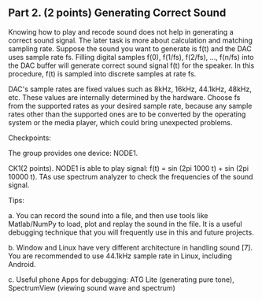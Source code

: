 ## Part 2. (2 points) Generating Correct Sound

Knowing how to play and recode sound does not help in generating a correct sound signal. The later task is more about calculation and matching sampling rate. Suppose the sound you want to generate is f(t) and the DAC uses sample rate fs. Filling digital samples f(0), f(1/fs), f(2/fs), …, f(n/fs) into the DAC buffer will generate correct sound signal f(t) for the speaker. In this procedure, f(t) is sampled into discrete samples at rate fs.

DAC&#39;s sample rates are fixed values such as 8kHz, 16kHz, 44.1kHz, 48kHz, etc. These values are internally determined by the hardware. Choose fs from the supported rates as your desired sample rate, because any sample rates other than the supported ones are to be converted by the operating system or the media player, which could bring unexpected problems.

Checkpoints:

The group provides one device: NODE1.

CK1(2 points). NODE1 is able to play signal: f(t) = sin (2pi 1000 t) + sin (2pi 10000 t). TAs use spectrum analyzer to check the frequencies of the sound signal.

Tips:

a. You can record the sound into a file, and then use tools like Matlab/NumPy to load, plot and replay the sound in the file. It is a useful debugging technique that you will frequently use in this and future projects.

b. Window and Linux have very different architecture in handling sound [7]. You are recommended to use 44.1kHz sample rate in Linux, including Android.

c. Useful phone Apps for debugging: ATG Lite (generating pure tone), SpectrumView (viewing sound wave and spectrum)

